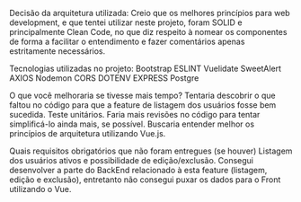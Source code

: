 Decisão da arquitetura utilizada:
Creio que os melhores princípios para web development, e que tentei utilizar neste projeto, foram SOLID e principalmente Clean Code,
no que diz respeito à nomear os componentes de forma a facilitar o entendimento e fazer comentários apenas estritamente necessários.

Tecnologias utilizadas no projeto:
Bootstrap
ESLINT
Vuelidate
SweetAlert
AXIOS
Nodemon
CORS
DOTENV
EXPRESS
Postgre

O que você melhoraria se tivesse mais tempo?
Tentaria descobrir o que faltou no código para que a feature de listagem dos usuários fosse bem sucedida.
Teste unitários.
Faria mais revisões no código para tentar simplificá-lo ainda mais, se possível.
Buscaria entender melhor os princípios de arquitetura utilizando Vue.js.


Quais requisitos obrigatórios que não foram entregues (se houver)
Listagem dos usuários ativos e possibilidade de edição/exclusão.
Consegui desenvolver a parte do BackEnd relacionado à esta feature (listagem, edição e exclusão), 
entretanto não consegui puxar os dados para o Front utilizando o Vue.
